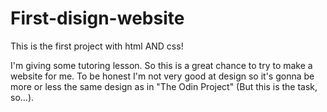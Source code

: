 # First-disign-website
This is the first project with html AND css!

I'm giving some tutoring lesson. So this is a great chance to try to make a website for me. To be honest I'm not very good at design so it's gonna be more or less the same design as in "The Odin Project" (But this is the task, so...). 
